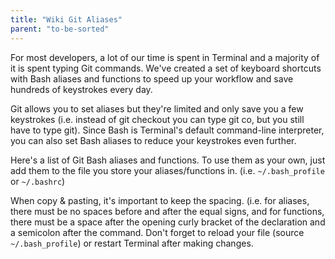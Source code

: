 ```yaml
---
title: "Wiki Git Aliases"
parent: "to-be-sorted"
---
```


For most developers, a lot of our time is spent in Terminal and a majority of it is spent typing Git commands. We've created a set of keyboard shortcuts with Bash aliases and functions to speed up your workflow and save hundreds of keystrokes every day.

Git allows you to set aliases but they're limited and only save you a few keystrokes (i.e. instead of git checkout you can type git co, but you still have to type git). Since Bash is Terminal's default command-line interpreter, you can also set Bash aliases to reduce your keystrokes even further.

Here's a list of Git Bash aliases and functions. To use them as your own, just add them to the file you store your aliases/functions in. (i.e. `~/.bash_profile` or `~/.bashrc`)

When copy & pasting, it's important to keep the spacing. (i.e. for aliases, there must be no spaces before and after the equal signs, and for functions, there must be a space after the opening curly bracket of the declaration and a semicolon after the command. Don't forget to reload your file (source `~/.bash_profile`) or restart Terminal after making changes.
